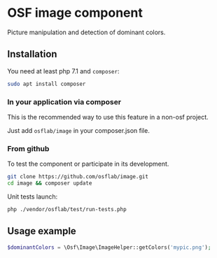 # OSF image component

Picture manipulation and detection of dominant colors.

## Installation

You need at least php 7.1 and `composer`:

```bash
sudo apt install composer
```

### In your application via composer

This is the recommended way to use this feature in a non-osf project.

Just add `osflab/image` in your composer.json file.

### From github

To test the component or participate in its development.

```bash
git clone https://github.com/osflab/image.git
cd image && composer update
```

Unit tests launch:

```bash
php ./vendor/osflab/test/run-tests.php
```

## Usage example

```php
$dominantColors = \Osf\Image\ImageHelper::getColors('mypic.png');
```
